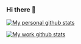 ### Hi there 👋

[![My personal github stats](https://github-readme-stats.vercel.app/api?username=ayoungh)](https://github.com/anuraghazra/github-readme-stats)

[![My work github stats](https://github-readme-stats.vercel.app/api?username=ayoungharrys)](https://github.com/anuraghazra/github-readme-stats)

<!--
**ayoungh/ayoungh** is a ✨ _special_ ✨ repository because its `README.md` (this file) appears on your GitHub profile.

Here are some ideas to get you started:

- 🔭 I’m currently working on ...
- 🌱 I’m currently learning ...
- 👯 I’m looking to collaborate on ...
- 🤔 I’m looking for help with ...
- 💬 Ask me about ...
- 📫 How to reach me: ...
- 😄 Pronouns: ...
- ⚡ Fun fact: ...
-->
